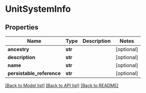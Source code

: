 # UnitSystemInfo

## Properties
Name | Type | Description | Notes
------------ | ------------- | ------------- | -------------
**ancestry** | **str** |  | [optional] 
**description** | **str** |  | [optional] 
**name** | **str** |  | [optional] 
**persistable_reference** | **str** |  | [optional] 

[[Back to Model list]](../README.md#documentation-for-models) [[Back to API list]](../README.md#documentation-for-api-endpoints) [[Back to README]](../README.md)


